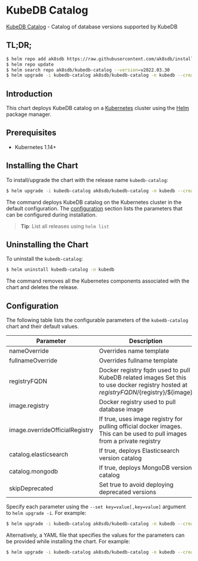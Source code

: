 # KubeDB Catalog

[KubeDB Catalog](https://github.com/kubedb) - Catalog of database versions supported by KubeDB

## TL;DR;

```bash
$ helm repo add ak8sdb https://raw.githubusercontent.com/ak8sdb/installer/master/stable
$ helm repo update
$ helm search repo ak8sdb/kubedb-catalog --version=v2022.03.30
$ helm upgrade -i kubedb-catalog ak8sdb/kubedb-catalog -n kubedb --create-namespace --version=v2022.03.30
```

## Introduction

This chart deploys KubeDB catalog on a [Kubernetes](http://kubernetes.io) cluster using the [Helm](https://helm.sh) package manager.

## Prerequisites

- Kubernetes 1.14+

## Installing the Chart

To install/upgrade the chart with the release name `kubedb-catalog`:

```bash
$ helm upgrade -i kubedb-catalog ak8sdb/kubedb-catalog -n kubedb --create-namespace --version=v2022.03.30
```

The command deploys KubeDB catalog on the Kubernetes cluster in the default configuration. The [configuration](#configuration) section lists the parameters that can be configured during installation.

> **Tip**: List all releases using `helm list`

## Uninstalling the Chart

To uninstall the `kubedb-catalog`:

```bash
$ helm uninstall kubedb-catalog -n kubedb
```

The command removes all the Kubernetes components associated with the chart and deletes the release.

## Configuration

The following table lists the configurable parameters of the `kubedb-catalog` chart and their default values.

|           Parameter            |                                                              Description                                                               |       Default       |
|--------------------------------|----------------------------------------------------------------------------------------------------------------------------------------|---------------------|
| nameOverride                   | Overrides name template                                                                                                                | <code>""</code>     |
| fullnameOverride               | Overrides fullname template                                                                                                            | <code>""</code>     |
| registryFQDN                   | Docker registry fqdn used to pull KubeDB related images Set this to use docker registry hosted at ${registryFQDN}/${registry}/${image} | <code>""</code>     |
| image.registry                 | Docker registry used to pull database image                                                                                            | <code>kubedb</code> |
| image.overrideOfficialRegistry | If true, uses image registry for pulling official docker images. This can be used to pull images from a private registry               | <code>false</code>  |
| catalog.elasticsearch          | If true, deploys Elasticsearch version catalog                                                                                         | <code>true</code>   |
| catalog.mongodb                | If true, deploys MongoDB version catalog                                                                                               | <code>true</code>   |
| skipDeprecated                 | Set true to avoid deploying deprecated versions                                                                                        | <code>true</code>   |


Specify each parameter using the `--set key=value[,key=value]` argument to `helm upgrade -i`. For example:

```bash
$ helm upgrade -i kubedb-catalog ak8sdb/kubedb-catalog -n kubedb --create-namespace --version=v2022.03.30 --set image.registry=kubedb
```

Alternatively, a YAML file that specifies the values for the parameters can be provided while
installing the chart. For example:

```bash
$ helm upgrade -i kubedb-catalog ak8sdb/kubedb-catalog -n kubedb --create-namespace --version=v2022.03.30 --values values.yaml
```
